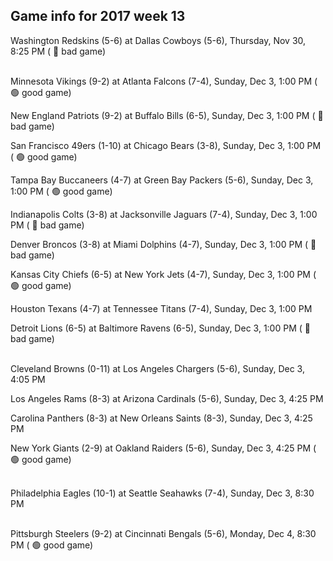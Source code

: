 ## Game info for 2017 week 13
Washington Redskins (5-6) at Dallas Cowboys (5-6), Thursday, Nov 30, 8:25 PM (	:red_circle: bad game)

<br/>Minnesota Vikings (9-2) at Atlanta Falcons (7-4), Sunday, Dec 3, 1:00 PM (	:green_circle: good game)

New England Patriots (9-2) at Buffalo Bills (6-5), Sunday, Dec 3, 1:00 PM (	:red_circle: bad game)

San Francisco 49ers (1-10) at Chicago Bears (3-8), Sunday, Dec 3, 1:00 PM (	:green_circle: good game)

Tampa Bay Buccaneers (4-7) at Green Bay Packers (5-6), Sunday, Dec 3, 1:00 PM (	:green_circle: good game)

Indianapolis Colts (3-8) at Jacksonville Jaguars (7-4), Sunday, Dec 3, 1:00 PM (	:red_circle: bad game)

Denver Broncos (3-8) at Miami Dolphins (4-7), Sunday, Dec 3, 1:00 PM (	:red_circle: bad game)

Kansas City Chiefs (6-5) at New York Jets (4-7), Sunday, Dec 3, 1:00 PM (	:green_circle: good game)

Houston Texans (4-7) at Tennessee Titans (7-4), Sunday, Dec 3, 1:00 PM

Detroit Lions (6-5) at Baltimore Ravens (6-5), Sunday, Dec 3, 1:00 PM (	:red_circle: bad game)

<br/>Cleveland Browns (0-11) at Los Angeles Chargers (5-6), Sunday, Dec 3, 4:05 PM

Los Angeles Rams (8-3) at Arizona Cardinals (5-6), Sunday, Dec 3, 4:25 PM

Carolina Panthers (8-3) at New Orleans Saints (8-3), Sunday, Dec 3, 4:25 PM

New York Giants (2-9) at Oakland Raiders (5-6), Sunday, Dec 3, 4:25 PM (	:green_circle: good game)

<br/>Philadelphia Eagles (10-1) at Seattle Seahawks (7-4), Sunday, Dec 3, 8:30 PM

<br/>Pittsburgh Steelers (9-2) at Cincinnati Bengals (5-6), Monday, Dec 4, 8:30 PM (	:green_circle: good game)

